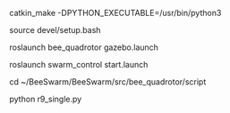 catkin_make -DPYTHON_EXECUTABLE=/usr/bin/python3

source devel/setup.bash

roslaunch bee_quadrotor gazebo.launch

roslaunch swarm_control start.launch

cd  ~/BeeSwarm/BeeSwarm/src/bee_quadrotor/script

python r9_single.py